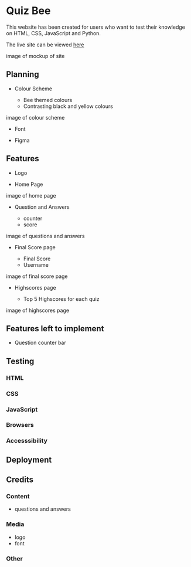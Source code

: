 # Quiz Bee

This website has been created for users who want to test their knowledge on HTML, CSS, JavaScript and Python.

The live site can be viewed [here](https://jordanch05.github.io/javascript-quiz/index.html)

image of mockup of site

## Planning

* Colour Scheme

    * Bee themed colours
    * Contrasting black and yellow colours

image of colour scheme

* Font

* Figma

## Features

* Logo

* Home Page

image of home page

* Question and Answers

    * counter
    * score

image of questions and answers

* Final Score page

    * Final Score
    * Username

image of final score page

* Highscores page

    * Top 5 Highscores for each quiz

image of highscores page

## Features left to implement

* Question counter bar

## Testing

### HTML

### CSS

### JavaScript

### Browsers

### Accesssibility

## Deployment

## Credits

### Content

* questions and answers

### Media

* logo
* font

### Other